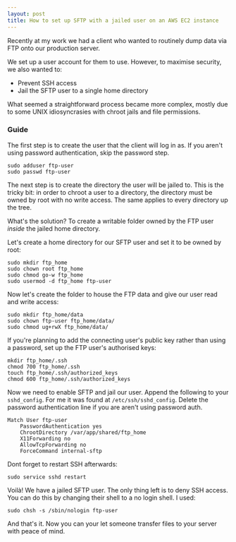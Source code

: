 ```yaml
---
layout: post
title: How to set up SFTP with a jailed user on an AWS EC2 instance
---
```


Recently at my work we had a client who wanted to routinely dump data via FTP onto our production server.

We set up a user account for them to use. However, to maximise security, we also wanted to:

* Prevent SSH access
* Jail the SFTP user to a single home directory

What seemed a straightforward process became more complex, mostly due to some UNIX idiosyncrasies with chroot jails and file permissions.

### Guide

The first step is to create the user that the client will log in as. If you aren't using password authentication, skip the password step.


```
sudo adduser ftp-user
sudo passwd ftp-user
```

The next step is to create the directory the user will be jailed to. This is the tricky bit: in order to chroot a user to a directory, the directory must be owned by root with no write access. The same applies to every directory up the tree.

What's the solution? To create a writable folder owned by the FTP user *inside* the jailed home directory.

Let's create a home directory for our SFTP user and set it to be owned by root:

```
sudo mkdir ftp_home
sudo chown root ftp_home
sudo chmod go-w ftp_home
sudo usermod -d ftp_home ftp-user
```

Now let's create the folder to house the FTP data and give our user read and write access:

```
sudo mkdir ftp_home/data
sudo chown ftp-user ftp_home/data/
sudo chmod ug+rwX ftp_home/data/
```

If you're planning to add the connecting user's public key rather than using a password, set up the FTP user's authorised keys:

```
mkdir ftp_home/.ssh
chmod 700 ftp_home/.ssh
touch ftp_home/.ssh/authorized_keys
chmod 600 ftp_home/.ssh/authorized_keys
```

Now we need to enable SFTP and jail our user. Append the following to your `sshd_config`. For me it was found at `/etc/ssh/sshd_config`. Delete the password authentication line if you are aren't using password auth.

```
Match User ftp-user
    PasswordAuthentication yes
    ChrootDirectory /var/app/shared/ftp_home
    X11Forwarding no
    AllowTcpForwarding no
    ForceCommand internal-sftp
```

Dont forget to restart SSH afterwards:

```
sudo service sshd restart
```

Voilà! We have a jailed SFTP user. The only thing left is to deny SSH access. You can do this by changing their shell to a no login shell. I used:

```
sudo chsh -s /sbin/nologin ftp-user
```

And that's it. Now you can your let someone transfer files to your server with peace of mind.
